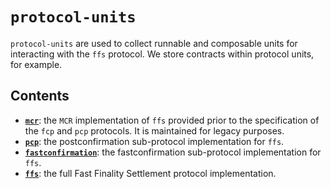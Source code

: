 # `protocol-units`

`protocol-units` are used to collect runnable and composable units for interacting with the `ffs` protocol. We store contracts within protocol units, for example.

## Contents

- **[`mcr`](./mcr/README.md)**: the `MCR` implementation of `ffs` provided prior to the specification of the `fcp` and `pcp` protocols. It is maintained for legacy purposes.
- **[`pcp`](./pcp/README.md)**: the postconfirmation sub-protocol implementation for `ffs`.
- **[`fastconfirmation`](./fcp/README.md)**: the fastconfirmation sub-protocol implementation for `ffs`.
- **[`ffs`](./ffs/README.md)**: the full Fast Finality Settlement protocol implementation.
